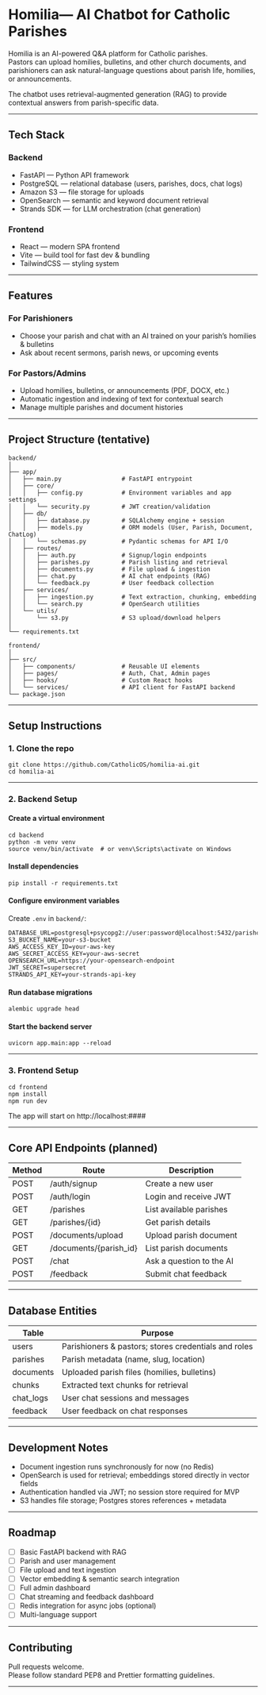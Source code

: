 # Homilia— AI Chatbot for Catholic Parishes

Homilia is an AI-powered Q&A platform for Catholic parishes.  
Pastors can upload homilies, bulletins, and other church documents, and parishioners can ask natural-language questions about parish life, homilies, or announcements.

The chatbot uses retrieval-augmented generation (RAG) to provide contextual answers from parish-specific data.

---

## Tech Stack

### Backend
- FastAPI — Python API framework  
- PostgreSQL — relational database (users, parishes, docs, chat logs)  
- Amazon S3 — file storage for uploads  
- OpenSearch — semantic and keyword document retrieval  
- Strands SDK — for LLM orchestration (chat generation)

### Frontend
- React — modern SPA frontend  
- Vite — build tool for fast dev & bundling  
- TailwindCSS — styling system

---

## Features

### For Parishioners
- Choose your parish and chat with an AI trained on your parish’s homilies & bulletins
- Ask about recent sermons, parish news, or upcoming events

### For Pastors/Admins
- Upload homilies, bulletins, or announcements (PDF, DOCX, etc.)
- Automatic ingestion and indexing of text for contextual search
- Manage multiple parishes and document histories

---

## Project Structure (tentative)

```
backend/
│
├── app/
│   ├── main.py                 # FastAPI entrypoint
│   ├── core/
│   │   ├── config.py           # Environment variables and app settings
│   │   └── security.py         # JWT creation/validation
│   ├── db/
│   │   ├── database.py         # SQLAlchemy engine + session
│   │   ├── models.py           # ORM models (User, Parish, Document, ChatLog)
│   │   └── schemas.py          # Pydantic schemas for API I/O
│   ├── routes/
│   │   ├── auth.py             # Signup/login endpoints
│   │   ├── parishes.py         # Parish listing and retrieval
│   │   ├── documents.py        # File upload & ingestion
│   │   ├── chat.py             # AI chat endpoints (RAG)
│   │   └── feedback.py         # User feedback collection
│   ├── services/
│   │   ├── ingestion.py        # Text extraction, chunking, embedding
│   │   └── search.py           # OpenSearch utilities
│   └── utils/
│       └── s3.py               # S3 upload/download helpers
│
└── requirements.txt

frontend/
│
├── src/
│   ├── components/             # Reusable UI elements
│   ├── pages/                  # Auth, Chat, Admin pages
│   ├── hooks/                  # Custom React hooks
│   └── services/               # API client for FastAPI backend
└── package.json
```

---

## Setup Instructions

### 1. Clone the repo

```
git clone https://github.com/CatholicOS/homilia-ai.git
cd homilia-ai
```

---

### 2. Backend Setup

#### Create a virtual environment
```
cd backend
python -m venv venv
source venv/bin/activate  # or venv\Scripts\activate on Windows
```

#### Install dependencies
```
pip install -r requirements.txt
```

#### Configure environment variables

Create `.env` in `backend/`:

```
DATABASE_URL=postgresql+psycopg2://user:password@localhost:5432/parishchat
S3_BUCKET_NAME=your-s3-bucket
AWS_ACCESS_KEY_ID=your-aws-key
AWS_SECRET_ACCESS_KEY=your-aws-secret
OPENSEARCH_URL=https://your-opensearch-endpoint
JWT_SECRET=supersecret
STRANDS_API_KEY=your-strands-api-key
```

#### Run database migrations
```
alembic upgrade head
```

#### Start the backend server
```
uvicorn app.main:app --reload
```

---

### 3. Frontend Setup

```
cd frontend
npm install
npm run dev
```

The app will start on http://localhost:####

---

## Core API Endpoints (planned)

| Method | Route | Description |
|--------|--------|-------------|
| POST | /auth/signup | Create a new user |
| POST | /auth/login | Login and receive JWT |
| GET  | /parishes | List available parishes |
| GET  | /parishes/{id} | Get parish details |
| POST | /documents/upload | Upload parish document |
| GET  | /documents/{parish_id} | List parish documents |
| POST | /chat | Ask a question to the AI |
| POST | /feedback | Submit chat feedback |

---

## Database Entities

| Table | Purpose |
|--------|----------|
| users | Parishioners & pastors; stores credentials and roles |
| parishes | Parish metadata (name, slug, location) |
| documents | Uploaded parish files (homilies, bulletins) |
| chunks | Extracted text chunks for retrieval |
| chat_logs | User chat sessions and messages |
| feedback | User feedback on chat responses |

---

## Development Notes

- Document ingestion runs synchronously for now (no Redis)
- OpenSearch is used for retrieval; embeddings stored directly in vector fields
- Authentication handled via JWT; no session store required for MVP
- S3 handles file storage; Postgres stores references + metadata

---

## Roadmap

- [ ] Basic FastAPI backend with RAG
- [ ] Parish and user management
- [ ] File upload and text ingestion
- [ ] Vector embedding & semantic search integration
- [ ] Full admin dashboard
- [ ] Chat streaming and feedback dashboard
- [ ] Redis integration for async jobs (optional)
- [ ] Multi-language support

---

## Contributing

Pull requests welcome.  
Please follow standard PEP8 and Prettier formatting guidelines.

---


